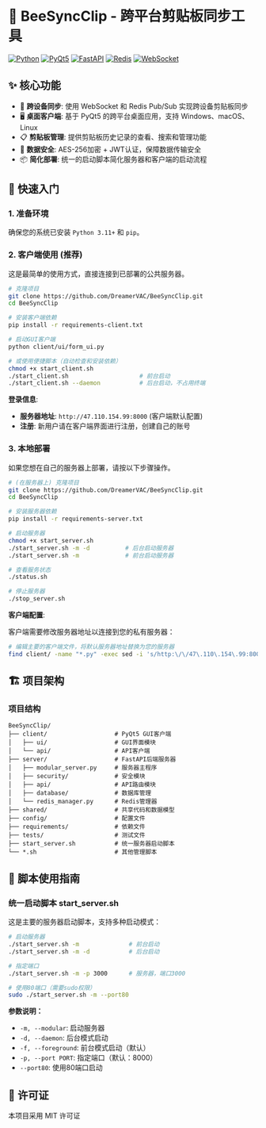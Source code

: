 # 🐝 BeeSyncClip - 跨平台剪贴板同步工具

[![Python](https://img.shields.io/badge/Python-3.11+-blue.svg)](https://python.org)
[![PyQt5](https://img.shields.io/badge/PyQt5-GUI-green.svg)](https://www.riverbankcomputing.com/software/pyqt/)
[![FastAPI](https://img.shields.io/badge/FastAPI-Backend-red.svg)](https://fastapi.tiangolo.com/)
[![Redis](https://img.shields.io/badge/Redis-Cache-orange.svg)](https://redis.io/)
[![WebSocket](https://img.shields.io/badge/WebSocket-Real--time-blue.svg)](https://developer.mozilla.org/en-US/docs/Web/API/WebSockets_API)

## ✨ 核心功能

- 🔄 **跨设备同步**: 使用 WebSocket 和 Redis Pub/Sub 实现跨设备剪贴板同步
- 🖥️ **桌面客户端**: 基于 PyQt5 的跨平台桌面应用，支持 Windows、macOS、Linux
- 📋 **剪贴板管理**: 提供剪贴板历史记录的查看、搜索和管理功能
- 🔐 **数据安全**: AES-256加密 + JWT认证，保障数据传输安全
- 📦 **简化部署**: 统一的启动脚本简化服务器和客户端的启动流程

## 🚀 快速入门

### 1. 准备环境

确保您的系统已安装 `Python 3.11+` 和 `pip`。

### 2. 客户端使用 (推荐)

这是最简单的使用方式，直接连接到已部署的公共服务器。

```bash
# 克隆项目
git clone https://github.com/DreamerVAC/BeeSyncClip.git
cd BeeSyncClip

# 安装客户端依赖
pip install -r requirements-client.txt

# 启动GUI客户端
python client/ui/form_ui.py

# 或使用便捷脚本（自动检查和安装依赖）
chmod +x start_client.sh
./start_client.sh                    # 前台启动
./start_client.sh --daemon           # 后台启动，不占用终端
```

**登录信息**:
- **服务器地址**: `http://47.110.154.99:8000` (客户端默认配置)
- **注册**: 新用户请在客户端界面进行注册，创建自己的账号

### 3. 本地部署

如果您想在自己的服务器上部署，请按以下步骤操作。

```bash
# (在服务器上) 克隆项目
git clone https://github.com/DreamerVAC/BeeSyncClip.git
cd BeeSyncClip

# 安装服务器依赖
pip install -r requirements-server.txt

# 启动服务器
chmod +x start_server.sh
./start_server.sh -m -d          # 后台启动服务器
./start_server.sh -m             # 前台启动服务器

# 查看服务状态
./status.sh

# 停止服务器
./stop_server.sh
```

**客户端配置**:

客户端需要修改服务器地址以连接到您的私有服务器：

```bash
# 编辑主要的客户端文件，将默认服务器地址替换为您的服务器
find client/ -name "*.py" -exec sed -i 's/http:\/\/47\.110\.154\.99:8000/http:\/\/YOUR_SERVER_IP:8000/g' {} \;
```

## 🏗️ 项目架构

### 项目结构

```
BeeSyncClip/
├── client/                   # PyQt5 GUI客户端
│   ├── ui/                   # GUI界面模块
│   └── api/                  # API客户端
├── server/                   # FastAPI后端服务器
│   ├── modular_server.py     # 服务器主程序
│   ├── security/             # 安全模块
│   ├── api/                  # API路由模块
│   ├── database/             # 数据库管理
│   └── redis_manager.py      # Redis管理器
├── shared/                   # 共享代码和数据模型
├── config/                   # 配置文件
├── requirements/             # 依赖文件
├── tests/                    # 测试文件
├── start_server.sh           # 统一服务器启动脚本
└── *.sh                      # 其他管理脚本
```

## 🚀 脚本使用指南

### 统一启动脚本 start_server.sh

这是主要的服务器启动脚本，支持多种启动模式：

```bash
# 启动服务器
./start_server.sh -m              # 前台启动
./start_server.sh -m -d           # 后台启动

# 指定端口
./start_server.sh -m -p 3000      # 服务器，端口3000

# 使用80端口（需要sudo权限）
sudo ./start_server.sh -m --port80
```

**参数说明：**
- `-m, --modular`: 启动服务器
- `-d, --daemon`: 后台模式启动
- `-f, --foreground`: 前台模式启动（默认）
- `-p, --port PORT`: 指定端口（默认：8000）
- `--port80`: 使用80端口启动

## 📄 许可证

本项目采用 MIT 许可证


